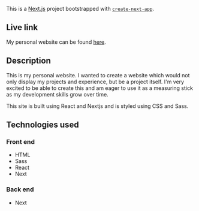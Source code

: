 This is a [Next.js](https://nextjs.org/) project bootstrapped with [`create-next-app`](https://github.com/vercel/next.js/tree/canary/packages/create-next-app).

## Live link

My personal website can be found [here](https://alexfotopoulos.vercel.app/).

## Description

This is my personal website. I wanted to create a website which would not only display my projects and experience, but be a project itself. I'm very excited to be able to create this and am eager to use it as a measuring stick as my development skills grow over time.

This site is built using React and Nextjs and is styled using CSS and Sass.

## Technologies used

### Front end
- HTML
- Sass
- React
- Next

### Back end
- Next